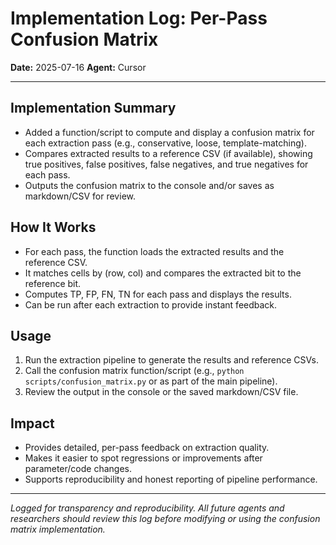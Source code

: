 # Implementation Log: Per-Pass Confusion Matrix

**Date:** 2025-07-16
**Agent:** Cursor

---

## Implementation Summary
- Added a function/script to compute and display a confusion matrix for each extraction pass (e.g., conservative, loose, template-matching).
- Compares extracted results to a reference CSV (if available), showing true positives, false positives, false negatives, and true negatives for each pass.
- Outputs the confusion matrix to the console and/or saves as markdown/CSV for review.

## How It Works
- For each pass, the function loads the extracted results and the reference CSV.
- It matches cells by (row, col) and compares the extracted bit to the reference bit.
- Computes TP, FP, FN, TN for each pass and displays the results.
- Can be run after each extraction to provide instant feedback.

## Usage
1. Run the extraction pipeline to generate the results and reference CSVs.
2. Call the confusion matrix function/script (e.g., `python scripts/confusion_matrix.py` or as part of the main pipeline).
3. Review the output in the console or the saved markdown/CSV file.

## Impact
- Provides detailed, per-pass feedback on extraction quality.
- Makes it easier to spot regressions or improvements after parameter/code changes.
- Supports reproducibility and honest reporting of pipeline performance.

---

*Logged for transparency and reproducibility. All future agents and researchers should review this log before modifying or using the confusion matrix implementation.* 